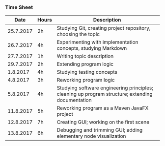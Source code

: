 ### Time Sheet
Date | Hours | Description
--------------- | ----- | ------
25.7.2017 | 2h | Studying Git, creating project repository, choosing the topic
26.7.2017 | 4h | Experimenting with implementation concepts, studying Markdown
27.7.2017 | 1h | Writing topic description
29.7.2017 | 2h | Extending program logic
1.8.2017  | 4h | Studying testing concepts
4.8.2017  | 3h | Reworking program logic
5.8.2017  | 4h | Studying software engineering principles; cleaning up program structure; extending documentation
11.8.2017  | 5h | Reworking program as a Maven JavaFX project
12.8.2017  | 7h | Creating GUI; working on the first scene
13.8.2017  | 6h | Debugging and trimming GUI; adding elementary node visualization
